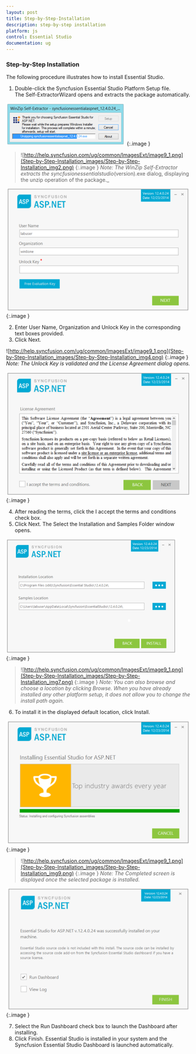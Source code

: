 ```yaml
---
layout: post
title: Step-by-Step-Installation
description: step-by-step installation
platform: js
control: Essential Studio
documentation: ug
---
```


### Step-by-Step Installation

The following procedure illustrates how to install Essential Studio. 

1. Double-click the Syncfusion Essential Studio Platform Setup file. The Self-ExtractorWizard opens and extracts the package automatically.



![](Step-by-Step-Installation_images/Step-by-Step-Installation_img1.png)
{:.image }


> ![http://help.syncfusion.com/ug/common/ImagesExt/image9_1.png](Step-by-Step-Installation_images/Step-by-Step-Installation_img2.png)
{:.image }
_Note: The WinZip Self-Extractor extracts the syncfusionessentialstudio_(version).exe dialog, displaying the unzip operation of the package._



![](Step-by-Step-Installation_images/Step-by-Step-Installation_img3.png)
{:.image }




2. Enter User Name, Organization and Unlock Key in the corresponding text boxes provided.
3. Click Next.
> 
![http://help.syncfusion.com/ug/common/ImagesExt/image9_1.png](Step-by-Step-Installation_images/Step-by-Step-Installation_img4.png)
{:.image }
_Note: The Unlock Key is validated and the License Agreement dialog opens._



![](Step-by-Step-Installation_images/Step-by-Step-Installation_img5.png)
{:.image }




4. After reading the terms, click the I accept the terms and conditions check box.
5. Click Next. The Select the Installation and Samples Folder window opens.



![](Step-by-Step-Installation_images/Step-by-Step-Installation_img6.png)
{:.image }


> ![http://help.syncfusion.com/ug/common/ImagesExt/image9_1.png](Step-by-Step-Installation_images/Step-by-Step-Installation_img7.png)
{:.image }
_Note: You can also browse and choose a location by clicking Browse. When you have already installed any other platform setup, it does not allow you to change the install path again._



6. To install it in the displayed default location, click Install.



![](Step-by-Step-Installation_images/Step-by-Step-Installation_img8.png)
{:.image }




> ![http://help.syncfusion.com/ug/common/ImagesExt/image9_1.png](Step-by-Step-Installation_images/Step-by-Step-Installation_img9.png)
{:.image }
_Note: The Completed screen is displayed once the selected package is installed._

![](Step-by-Step-Installation_images/Step-by-Step-Installation_img10.png)
{:.image }




7. Select the Run Dashboard check box to launch the Dashboard after installing.
8. Click Finish. Essential Studio is installed in your system and the Syncfusion Essential Studio Dashboard is launched automatically.
